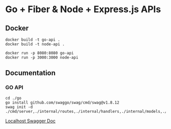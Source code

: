 # Go + Fiber & Node + Express.js APIs

## Docker

    docker build -t go-api .
    docker build -t node-api .

    docker run -p 8080:8080 go-api
    docker run -p 3000:3000 node-api

## Documentation

### GO API

    cd ./go
    go install github.com/swaggo/swag/cmd/swag@v1.8.12
    swag init -d ./cmd/server,./internal/routes,./internal/handlers,./internal/models,./pkg/enum

[Localhost Swagger Doc](http://localhost:8080/swagger/index.html)
